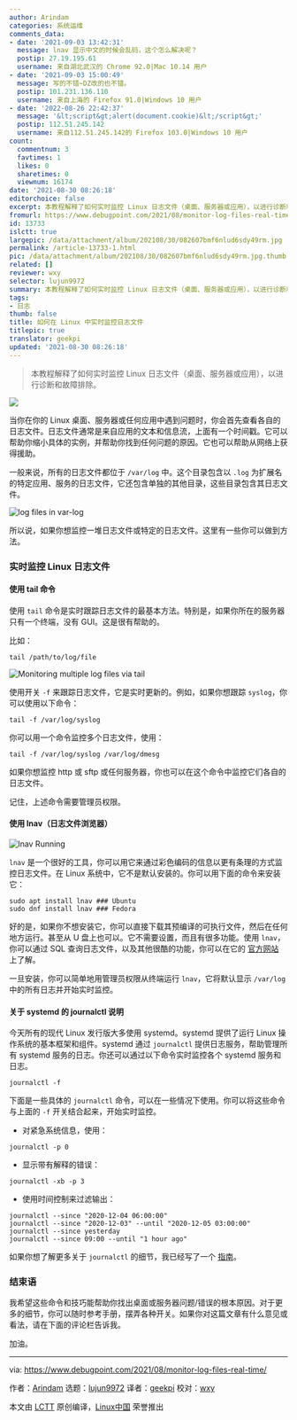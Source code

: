 ```yaml
---
author: Arindam
categories: 系统运维
comments_data:
- date: '2021-09-03 13:42:31'
  message: lnav 显示中文的时候会乱码，这个怎么解决呢？
  postip: 27.19.195.61
  username: 来自湖北武汉的 Chrome 92.0|Mac 10.14 用户
- date: '2021-09-03 15:00:49'
  message: 写的不错~DZ改的也不错。
  postip: 101.231.136.110
  username: 来自上海的 Firefox 91.0|Windows 10 用户
- date: '2022-08-26 22:42:37'
  message: '&lt;script&gt;alert(document.cookie)&lt;/script&gt;'
  postip: 112.51.245.142
  username: 来自112.51.245.142的 Firefox 103.0|Windows 10 用户
count:
  commentnum: 3
  favtimes: 1
  likes: 0
  sharetimes: 0
  viewnum: 16174
date: '2021-08-30 08:26:18'
editorchoice: false
excerpt: 本教程解释了如何实时监控 Linux 日志文件（桌面、服务器或应用），以进行诊断和故障排除。
fromurl: https://www.debugpoint.com/2021/08/monitor-log-files-real-time/
id: 13733
islctt: true
largepic: /data/attachment/album/202108/30/082607bmf6nlud6sdy49rm.jpg
permalink: /article-13733-1.html
pic: /data/attachment/album/202108/30/082607bmf6nlud6sdy49rm.jpg.thumb.jpg
related: []
reviewer: wxy
selector: lujun9972
summary: 本教程解释了如何实时监控 Linux 日志文件（桌面、服务器或应用），以进行诊断和故障排除。
tags:
- 日志
thumb: false
title: 如何在 Linux 中实时监控日志文件
titlepic: true
translator: geekpi
updated: '2021-08-30 08:26:18'
---
```



> 
> 本教程解释了如何实时监控 Linux 日志文件（桌面、服务器或应用），以进行诊断和故障排除。
> 
> 
> 


![](/data/attachment/album/202108/30/082607bmf6nlud6sdy49rm.jpg)


当你在你的 Linux 桌面、服务器或任何应用中遇到问题时，你会首先查看各自的日志文件。日志文件通常是来自应用的文本和信息流，上面有一个时间戳。它可以帮助你缩小具体的实例，并帮助你找到任何问题的原因。它也可以帮助从网络上获得援助。


一般来说，所有的日志文件都位于 `/var/log` 中。这个目录包含以 `.log` 为扩展名的特定应用、服务的日志文件，它还包含单独的其他目录，这些目录包含其日志文件。


![log files in var-log](/data/attachment/album/202108/30/082620sft4ibccc360o9i3.jpg)


所以说，如果你想监控一堆日志文件或特定的日志文件。这里有一些你可以做到方法。


### 实时监控 Linux 日志文件


#### 使用 tail 命令


使用 `tail` 命令是实时跟踪日志文件的最基本方法。特别是，如果你所在的服务器只有一个终端，没有 GUI。这是很有帮助的。


比如：



```
tail /path/to/log/file

```

![Monitoring multiple log files via tail](/data/attachment/album/202108/30/082620bw8835jb5w655w4t.jpg)


使用开关 `-f` 来跟踪日志文件，它是实时更新的。例如，如果你想跟踪 `syslog`，你可以使用以下命令：



```
tail -f /var/log/syslog

```

你可以用一个命令监控多个日志文件，使用：



```
tail -f /var/log/syslog /var/log/dmesg

```

如果你想监控 http 或 sftp 或任何服务器，你也可以在这个命令中监控它们各自的日志文件。


记住，上述命令需要管理员权限。


#### 使用 lnav（日志文件浏览器）


![lnav Running](/data/attachment/album/202108/30/082621jja113jtm20pz6pp.jpg)


`lnav` 是一个很好的工具，你可以用它来通过彩色编码的信息以更有条理的方式监控日志文件。在 Linux 系统中，它不是默认安装的。你可以用下面的命令来安装它：



```
sudo apt install lnav ### Ubuntu
sudo dnf install lnav ### Fedora

```

好的是，如果你不想安装它，你可以直接下载其预编译的可执行文件，然后在任何地方运行。甚至从 U 盘上也可以。它不需要设置，而且有很多功能。使用 `lnav`，你可以通过 SQL 查询日志文件，以及其他很酷的功能，你可以在它的 [官方网站](https://lnav.org/features) 上了解。


一旦安装，你可以简单地用管理员权限从终端运行 `lnav`，它将默认显示 `/var/log` 中的所有日志并开始实时监控。


#### 关于 systemd 的 journalctl 说明


今天所有的现代 Linux 发行版大多使用 systemd。systemd 提供了运行 Linux 操作系统的基本框架和组件。systemd 通过 `journalctl` 提供日志服务，帮助管理所有 systemd 服务的日志。你还可以通过以下命令实时监控各个 systemd 服务和日志。



```
journalctl -f

```

下面是一些具体的 `journalctl` 命令，可以在一些情况下使用。你可以将这些命令与上面的 `-f` 开关结合起来，开始实时监控。


* 对紧急系统信息，使用：

```
journalctl -p 0

```
* 显示带有解释的错误：

```
journalctl -xb -p 3

```
* 使用时间控制来过滤输出：

```
journalctl --since "2020-12-04 06:00:00"
journalctl --since "2020-12-03" --until "2020-12-05 03:00:00"
journalctl --since yesterday
journalctl --since 09:00 --until "1 hour ago"

```


如果你想了解更多关于 `journalctl` 的细节，我已经写了一个 [指南](https://www.debugpoint.com/2020/12/systemd-journalctl/)。


### 结束语


我希望这些命令和技巧能帮助你找出桌面或服务器问题/错误的根本原因。对于更多的细节，你可以随时参考手册，摆弄各种开关。如果你对这篇文章有什么意见或看法，请在下面的评论栏告诉我。


加油。




---


via: <https://www.debugpoint.com/2021/08/monitor-log-files-real-time/>


作者：[Arindam](https://www.debugpoint.com/author/admin1/) 选题：[lujun9972](https://github.com/lujun9972) 译者：[geekpi](https://github.com/geekpi) 校对：[wxy](https://github.com/wxy)


本文由 [LCTT](https://github.com/LCTT/TranslateProject) 原创编译，[Linux中国](https://linux.cn/) 荣誉推出